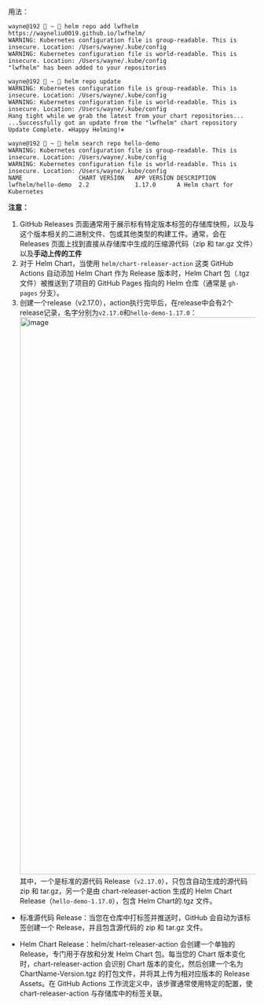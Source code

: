 
 用法：
 ```
 wayne@192  ~  helm repo add lwfhelm https://wayneliu0019.github.io/lwfhelm/
WARNING: Kubernetes configuration file is group-readable. This is insecure. Location: /Users/wayne/.kube/config
WARNING: Kubernetes configuration file is world-readable. This is insecure. Location: /Users/wayne/.kube/config
"lwfhelm" has been added to your repositories

 wayne@192  ~  helm repo update
WARNING: Kubernetes configuration file is group-readable. This is insecure. Location: /Users/wayne/.kube/config
WARNING: Kubernetes configuration file is world-readable. This is insecure. Location: /Users/wayne/.kube/config
Hang tight while we grab the latest from your chart repositories...
...Successfully got an update from the "lwfhelm" chart repository
Update Complete. ⎈Happy Helming!⎈

 wayne@192  ~  helm search repo hello-demo
WARNING: Kubernetes configuration file is group-readable. This is insecure. Location: /Users/wayne/.kube/config
WARNING: Kubernetes configuration file is world-readable. This is insecure. Location: /Users/wayne/.kube/config
NAME              	CHART VERSION	APP VERSION	DESCRIPTION
lwfhelm/hello-demo	2.2          	1.17.0     	A Helm chart for Kubernetes
```

**注意：**
1. GitHub Releases 页面通常用于展示标有特定版本标签的存储库快照，以及与这个版本相关的二进制文件、包或其他类型的构建工件。通常，会在 Releases 页面上找到直接从存储库中生成的压缩源代码（zip 和 tar.gz 文件）以及**手动上传的工件**
1. 对于 Helm Chart，当使用 `helm/chart-releaser-action` 这类 GitHub Actions 自动添加 Helm Chart 作为 Release 版本时，Helm Chart 包（.tgz 文件）被推送到了项目的 GitHub Pages 指向的 Helm 仓库（通常是 `gh-pages` 分支）。
1. 创建一个release（v2.17.0），action执行完毕后，在release中会有2个release记录，名字分别为`v2.17.0`和`hello-demo-1.17.0`：
   <img width="1133" alt="image" src="https://github.com/user-attachments/assets/8a994bc8-694b-4f61-980c-1d0227d15cc5">
其中，一个是标准的源代码 Release（`v2.17.0`），只包含自动生成的源代码 zip 和 tar.gz，另一个是由 chart-releaser-action 生成的 Helm Chart Release（`hello-demo-1.17.0`），包含 Helm Chart的.tgz 文件。

* 标准源代码 Release：当您在仓库中打标签并推送时，GitHub 会自动为该标签创建一个 Release，并且包含源代码的 zip 和 tar.gz 文件。

* Helm Chart Release：helm/chart-releaser-action 会创建一个单独的 Release，专门用于存放和分发 Helm Chart 包。每当您的 Chart 版本变化时，chart-releaser-action 会识别 Chart 版本的变化，然后创建一个名为 ChartName-Version.tgz 的打包文件，并将其上传为相对应版本的 Release Assets。在 GitHub Actions 工作流定义中，该步骤通常使用特定的配置，使 chart-releaser-action 与存储库中的标签关联。

